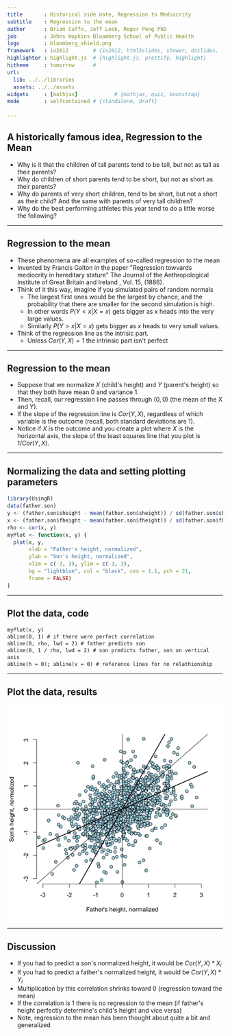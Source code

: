 ```yaml
---
title       : Historical side note, Regression to Mediocrity
subtitle    : Regression to the mean
author      : Brian Caffo, Jeff Leek, Roger Peng PhD
job         : Johns Hopkins Bloomberg School of Public Health
logo        : bloomberg_shield.png
framework   : io2012        # {io2012, html5slides, shower, dzslides, ...}
highlighter : highlight.js  # {highlight.js, prettify, highlight}
hitheme     : tomorrow      # 
url:
  lib: ../../libraries
  assets: ../../assets
widgets     : [mathjax]            # {mathjax, quiz, bootstrap}
mode        : selfcontained # {standalone, draft}

---
```




## A historically famous idea, Regression to the Mean
* Why is it that the children of tall parents tend to be tall, but not as tall as their parents? 
* Why do children of short parents tend to be short, but not as short as their parents?
* Why do parents of very short children, tend to be short, but not a short as their child? And the same with parents of very tall children?
* Why do the best performing athletes this year tend to do a little worse the following?

---
## Regression to the mean
* These phenomena are all examples of so-called regression to the mean
* Invented by Francis Galton in the paper "Regression towvards mediocrity in hereditary stature" The Journal of the Anthropological Institute of Great Britain and Ireland , Vol. 15, (1886).
* Think of it this way, imagine if you simulated pairs of random normals
  * The largest first ones would be the largest by chance, and the probability that there are smaller for the second simulation is high.
  * In other words  $P(Y < x | X = x)$ gets bigger as $x$ heads into the very large values.
  * Similarly $P(Y > x | X = x)$ gets bigger as $x$ heads to very small values.
* Think of the regression line as the intrisic part.
  * Unless $Cor(Y, X) = 1$ the intrinsic part isn't perfect

---
## Regression to the mean
* Suppose that we normalize $X$ (child's height) and $Y$ (parent's height) so that they both have mean 0 and variance 1. 
* Then, recall, our regression line passes through $(0, 0)$ (the mean of the X and Y).
* If the slope of the regression line is $Cor(Y,X)$, regardless of which variable is the outcome (recall, both standard deviations are 1).
* Notice if $X$ is the outcome and you create a plot where $X$ is the horizontal axis, the slope of the least squares line that you plot is $1/Cor(Y, X)$. 

---
## Normalizing the data and setting plotting parameters

```r
library(UsingR)
data(father.son)
y <- (father.son$sheight - mean(father.son$sheight)) / sd(father.son$sheight)
x <- (father.son$fheight - mean(father.son$fheight)) / sd(father.son$fheight)
rho <- cor(x, y)
myPlot <- function(x, y) {
  plot(x, y, 
       xlab = "Father's height, normalized",
       ylab = "Son's height, normalized",
       xlim = c(-3, 3), ylim = c(-3, 3),
       bg = "lightblue", col = "black", cex = 1.1, pch = 21, 
       frame = FALSE)
}
```

---
## Plot the data, code
```
myPlot(x, y)
abline(0, 1) # if there were perfect correlation
abline(0, rho, lwd = 2) # father predicts son
abline(0, 1 / rho, lwd = 2) # son predicts father, son on vertical axis
abline(h = 0); abline(v = 0) # reference lines for no relathionship
```

---
## Plot the data, results
<div class="rimage center"><img src="fig/unnamed-chunk-2.png" title="plot of chunk unnamed-chunk-2" alt="plot of chunk unnamed-chunk-2" class="plot" /></div>

---
## Discussion
* If you had to predict a son's normalized height, it would be
  $Cor(Y, X) * X_i$ 
* If you had to predict a father's normalized height, it would be
  $Cor(Y, X) * Y_i$
* Multiplication by this correlation shrinks toward 0 (regression toward the mean)
* If the correlation is 1 there is no regression to the mean (if father's height perfectly determine's child's height and vice versa)
* Note, regression to the mean has been thought about quite a bit and generalized 
